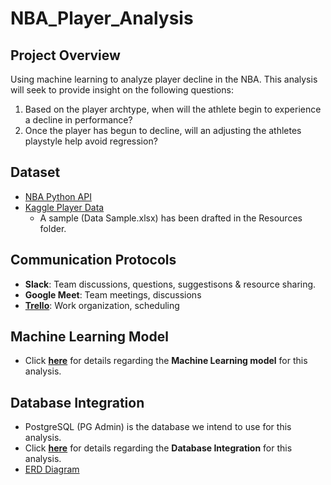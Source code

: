# NBA_Player_Analysis

## Project Overview

Using machine learning to analyze player decline in the NBA. This analysis will seek to provide insight on the following questions:

1. Based on the player archtype, when will the athlete begin to experience a decline in performance?
2. Once the player has begun to decline, will an adjusting the athletes playstyle help avoid regression?

## Dataset

- [NBA Python API](https://pypi.org/project/nba-api/)
- [Kaggle Player Data](https://www.kaggle.com/drgilermo/nba-players-stats?select=player_data.csv)
  - A sample (Data Sample.xlsx) has been drafted in the Resources folder.

## Communication Protocols

- **Slack**: Team discussions, questions, suggestisons & resource sharing.
- **Google Meet**: Team meetings, discussions
- **[Trello](https://trello.com/b/bpUG9Aoh/final-project-nba)**: Work organization, scheduling

## Machine Learning Model

- Click [**here**](ML/README.md) for details regarding the **Machine Learning model** for this analysis.

## Database Integration

- PostgreSQL (PG Admin) is the database we intend to use for this analysis.
- Click [**here**](Database_Integration/database_integration.md) for details regarding the **Database Integration** for this analysis.
- [ERD Diagram](NBA_Analysis_ERD.png)
